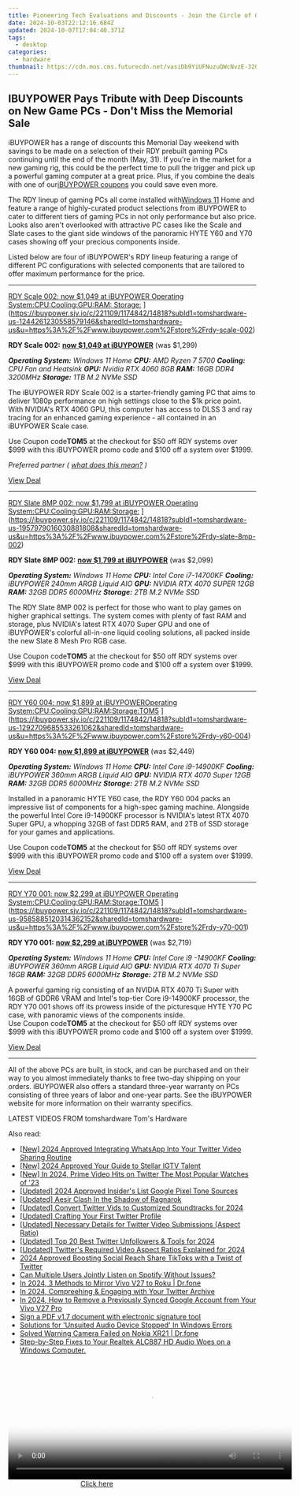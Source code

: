 ```yaml
---
title: Pioneering Tech Evaluations and Discounts - Join the Circle of GizmoGeeks Community
date: 2024-10-03T22:12:16.684Z
updated: 2024-10-07T17:04:40.371Z
tags:
  - desktop
categories:
  - hardware
thumbnail: https://cdn.mos.cms.futurecdn.net/vasiDb9YiUFNuzuQWcNvzE-320-80.jpg
---
```


## IBUYPOWER Pays Tribute with Deep Discounts on New Game PCs - Don't Miss the Memorial Sale

iBUYPOWER has a range of discounts this Memorial Day weekend with savings to be made on a selection of their RDY prebuilt gaming PCs continuing until the end of the month (May, 31). If you're in the market for a new gaming rig, this could be the perfect time to pull the trigger and pick up a powerful gaming computer at a great price. Plus, if you combine the deals with one of our[iBUYPOWER coupons](https://www.tomshardware.com/coupons/ibuypower.com) you could save even more.

 The RDY lineup of gaming PCs all come installed with[Windows 11](https://www.tomshardware.com/tag/windows-11) Home and feature a range of highly-curated product selections from iBUYPOWER to cater to different tiers of gaming PCs in not only performance but also price. Looks also aren't overlooked with attractive PC cases like the Scale and Slate cases to the giant side windows of the panoramic HYTE Y60 and Y70 cases showing off your precious components inside.

 Listed below are four of iBUYPOWER's RDY lineup featuring a range of different PC configurations with selected components that are tailored to offer maximum performance for the price.

---

[RDY Scale 002: now $1,049 at iBUYPOWER Operating System:CPU:Cooling:GPU:RAM: Storage:](https://cdn.mos.cms.futurecdn.net/kafXA68LSRYUcqThNHARP-200-100.png "RDY Scale 002: now $1,049 at iBUYPOWER Operating System:CPU:Cooling:GPU:RAM: Storage:") ](https://ibuypower.sjv.io/c/221109/1174842/14818?subId1=tomshardware-us-1244261230558579146&sharedId=tomshardware-us&u=https%3A%2F%2Fwww.ibuypower.com%2Fstore%2Frdy-scale-002)

**RDY Scale 002:** [**now $1,049 at iBUYPOWER**](https://ibuypower.sjv.io/c/221109/1174842/14818?subId1=tomshardware-us-2097970579305890264&sharedId=tomshardware-us&u=https%3A%2F%2Fwww.ibuypower.com%2Fstore%2Frdy-scale-002) (was $1,299)  
  
_**Operating System:**_   _Windows 11 Home_
_**CPU:**_   _AMD Ryzen 7 5700_
_**Cooling:**_   _CPU Fan and Heatsink_
_**GPU:**_   _Nvidia RTX 4060 8GB_
_**RAM:**_   _16GB DDR4 3200MHz_
_**Storage:**_ _1TB M.2 NVMe SSD_
  
 The iBUYPOWER RDY Scale 002 is a starter-friendly gaming PC that aims to deliver 1080p performance on high settings close to the $1k price point. With NVIDIA's RTX 4060 GPU, this computer has access to DLSS 3 and ray tracing for an enhanced gaming experience - all contained in an iBUYPOWER Scale case.

 Use Coupon code**TOM5** at the checkout for $50 off RDY systems over $999 with this iBUYPOWER promo code and $100 off a system over $1999.

_Preferred partner (_ [_what does this mean?_](https://www.tomshardware.com/news/content-funding-on-tomshardware) _)_

[View Deal](https://ibuypower.sjv.io/c/221109/1174842/14818?subId1=tomshardware-us-1244261230558579146&sharedId=tomshardware-us&u=https%3A%2F%2Fwww.ibuypower.com%2Fstore%2Frdy-scale-002)

---

[RDY Slate 8MP 002: now $1,799 at iBUYPOWER Operating System:CPU:Cooling:GPU:RAM:Storage:](https://cdn.mos.cms.futurecdn.net/P8aaVwEcxF5f5NpEjEYFBV-200-100.png "RDY Slate 8MP 002: now $1,799 at iBUYPOWER Operating System:CPU:Cooling:GPU:RAM:Storage:") ](https://ibuypower.sjv.io/c/221109/1174842/14818?subId1=tomshardware-us-1957979016030881808&sharedId=tomshardware-us&u=https%3A%2F%2Fwww.ibuypower.com%2Fstore%2Frdy-slate-8mp-002)

**RDY Slate 8MP 002:** [**now $1,799 at iBUYPOWER**](https://ibuypower.sjv.io/c/221109/1174842/14818?subId1=tomshardware-us-1418522046256120633&sharedId=tomshardware-us&u=https%3A%2F%2Fwww.ibuypower.com%2Fstore%2Frdy-slate-8mp-002) (was $2,099)  
  
_**Operating System:**_   _Windows 11 Home_
_**CPU:**_   _Intel Core i7-14700KF_
_**Cooling:**_   _iBUYPOWER 240mm ARGB Liquid AIO_
_**GPU:**_   _NVIDIA RTX 4070 SUPER 12GB_
_**RAM:**_   _32GB DDR5 6000MHz_
_**Storage:**_ _2TB M.2 NVMe SSD_
  
 The RDY Slate 8MP 002 is perfect for those who want to play games on higher graphical settings. The system comes with plenty of fast RAM and storage, plus NVIDIA's latest RTX 4070 Super GPU and one of iBUYPOWER's colorful all-in-one liquid cooling solutions, all packed inside the new Slate 8 Mesh Pro RGB case.

 Use Coupon code**TOM5** at the checkout for $50 off RDY systems over $999 with this iBUYPOWER promo code and $100 off a system over $1999.

[View Deal](https://ibuypower.sjv.io/c/221109/1174842/14818?subId1=tomshardware-us-1957979016030881808&sharedId=tomshardware-us&u=https%3A%2F%2Fwww.ibuypower.com%2Fstore%2Frdy-slate-8mp-002)

---

[RDY Y60 004: now $1,899 at iBUYPOWEROperating System:CPU:Cooling:GPU:RAM:Storage:TOM5](https://cdn.mos.cms.futurecdn.net/R3cT4dGdGDKDun6VTMy7Pn-200-100.png "RDY Y60 004: now $1,899 at iBUYPOWEROperating System:CPU:Cooling:GPU:RAM:Storage:TOM5") ](https://ibuypower.sjv.io/c/221109/1174842/14818?subId1=tomshardware-us-1292709685533261062&sharedId=tomshardware-us&u=https%3A%2F%2Fwww.ibuypower.com%2Fstore%2Frdy-y60-004)

**RDY Y60 004:** [**now $1,899 at iBUYPOWER**](https://ibuypower.sjv.io/c/221109/1174842/14818?subId1=tomshardware-us-1346482853094816374&sharedId=tomshardware-us&u=https%3A%2F%2Fwww.ibuypower.com%2Fstore%2Frdy-y60-004) (was $2,449)  
  
_**Operating System:**_   _Windows 11 Home_
_**CPU:**_   _Intel Core i9-14900KF_
_**Cooling:**_   _iBUYPOWER 360mm ARGB Liquid AIO_
_**GPU:**_   _NVIDIA RTX 4070 Super 12GB_
_**RAM:**_   _32GB DDR5 6000MHz_
_**Storage:**_   _2TB M.2 NVMe SSD_
  
 Installed in a panoramic HYTE Y60 case, the RDY Y60 004 packs an impressive list of components for a high-spec gaming machine. Alongside the powerful Intel Core i9-14900KF processor is NVIDIA's latest RTX 4070 Super GPU, a whopping 32GB of fast DDR5 RAM, and 2TB of SSD storage for your games and applications.  
  
 Use Coupon code**TOM5** at the checkout for $50 off RDY systems over $999 with this iBUYPOWER promo code and $100 off a system over $1999.

[View Deal](https://ibuypower.sjv.io/c/221109/1174842/14818?subId1=tomshardware-us-1292709685533261062&sharedId=tomshardware-us&u=https%3A%2F%2Fwww.ibuypower.com%2Fstore%2Frdy-y60-004)

---

[RDY Y70 001: now $2,299 at iBUYPOWER Operating System:CPU:Cooling:GPU:RAM:Storage:TOM5](https://cdn.mos.cms.futurecdn.net/EEtfwWSaugpSkTSDqAg49F-200-100.png "RDY Y70 001: now $2,299 at iBUYPOWER Operating System:CPU:Cooling:GPU:RAM:Storage:TOM5") ](https://ibuypower.sjv.io/c/221109/1174842/14818?subId1=tomshardware-us-9585885120314362152&sharedId=tomshardware-us&u=https%3A%2F%2Fwww.ibuypower.com%2Fstore%2Frdy-y70-001)

**RDY Y70 001:** [**now $2,299 at iBUYPOWER**](https://ibuypower.sjv.io/c/221109/1174842/14818?subId1=tomshardware-us-1120983170275129343&sharedId=tomshardware-us&u=https%3A%2F%2Fwww.ibuypower.com%2Fstore%2Frdy-y70-001)  (was $2,719)  
  
_**Operating System:**_   _Windows 11 Home_
_**CPU:**_   _Intel Core i9 -14900KF_
_**Cooling:**_   _iBUYPOWER 360mm ARGB Liquid AIO_
_**GPU:**_   _NVIDIA RTX 4070 Ti Super 16GB_
_**RAM:**_   _32GB DDR5 6000MHz_
_**Storage:**_   _2TB M.2 NVMe SSD_
  
 A powerful gaming rig consisting of an NVIDIA RTX 4070 Ti Super with 16GB of GDDR6 VRAM and Intel's top-tier Core i9-14900KF processor, the RDY Y70 001 shows off its prowess inside of the picturesque HYTE Y70 PC case, with panoramic views of the components inside.  
 Use Coupon code**TOM5** at the checkout for $50 off RDY systems over $999 with this iBUYPOWER promo code and $100 off a system over $1999.

[View Deal](https://ibuypower.sjv.io/c/221109/1174842/14818?subId1=tomshardware-us-9585885120314362152&sharedId=tomshardware-us&u=https%3A%2F%2Fwww.ibuypower.com%2Fstore%2Frdy-y70-001)

---

 All of the above PCs are built, in stock, and can be purchased and on their way to you almost immediately thanks to free two-day shipping on your orders. iBUYPOWER also offers a standard three-year warranty on PCs consisting of three years of labor and one-year parts. See the iBUYPOWER website for more information on their warranty specifics.

 LATEST VIDEOS FROM tomshardware Tom's Hardware

<ins class="adsbygoogle"
     style="display:block"
     data-ad-format="autorelaxed"
     data-ad-client="ca-pub-7571918770474297"
     data-ad-slot="1223367746"></ins>

<ins class="adsbygoogle"
     style="display:block"
     data-ad-client="ca-pub-7571918770474297"
     data-ad-slot="8358498916"
     data-ad-format="auto"
     data-full-width-responsive="true"></ins>

<span class="atpl-alsoreadstyle">Also read:</span>
<div><ul>
<li><a href="https://twitter-videos.techidaily.com/new-2024-approved-integrating-whatsapp-into-your-twitter-video-sharing-routine/"><u>[New] 2024 Approved Integrating WhatsApp Into Your Twitter Video Sharing Routine</u></a></li>
<li><a href="https://instagram-video-files.techidaily.com/new-2024-approved-your-guide-to-stellar-igtv-talent/"><u>[New] 2024 Approved Your Guide to Stellar IGTV Talent</u></a></li>
<li><a href="https://twitter-videos.techidaily.com/new-in-2024-prime-video-hits-on-twitter-the-most-popular-watches-of-23/"><u>[New] In 2024, Prime Video Hits on Twitter The Most Popular Watches of '23</u></a></li>
<li><a href="https://article-files.techidaily.com/updated-2024-approved-insiders-list-google-pixel-tone-sources/"><u>[Updated] 2024 Approved Insider's List Google Pixel Tone Sources</u></a></li>
<li><a href="https://screen-capture.techidaily.com/updated-aesir-clash-in-the-shadow-of-ragnarok/"><u>[Updated] Aesir Clash In the Shadow of Ragnarok</u></a></li>
<li><a href="https://twitter-videos.techidaily.com/updated-convert-twitter-vids-to-customized-soundtracks-for-2024/"><u>[Updated] Convert Twitter Vids to Customized Soundtracks for 2024</u></a></li>
<li><a href="https://twitter-videos.techidaily.com/updated-crafting-your-first-twitter-profile/"><u>[Updated] Crafting Your First Twitter Profile</u></a></li>
<li><a href="https://twitter-videos.techidaily.com/updated-necessary-details-for-twitter-video-submissions-aspect-ratio/"><u>[Updated] Necessary Details for Twitter Video Submissions (Aspect Ratio)</u></a></li>
<li><a href="https://twitter-videos.techidaily.com/updated-top-20-best-twitter-unfollowers-and-tools-for-2024/"><u>[Updated] Top 20 Best Twitter Unfollowers & Tools for 2024</u></a></li>
<li><a href="https://twitter-videos.techidaily.com/updated-twitters-required-video-aspect-ratios-explained-for-2024/"><u>[Updated] Twitter's Required Video Aspect Ratios Explained for 2024</u></a></li>
<li><a href="https://twitter-videos.techidaily.com/2024-approved-boosting-social-reach-share-tiktoks-with-a-twist-of-twitter/"><u>2024 Approved Boosting Social Reach Share TikToks with a Twist of Twitter</u></a></li>
<li><a href="https://techtrends.techidaily.com/can-multiple-users-jointly-listen-on-spotify-without-issues/"><u>Can Multiple Users Jointly Listen on Spotify Without Issues?</u></a></li>
<li><a href="https://screen-mirror.techidaily.com/in-2024-3-methods-to-mirror-vivo-v27-to-roku-drfone-by-drfone-android/"><u>In 2024, 3 Methods to Mirror Vivo V27 to Roku | Dr.fone</u></a></li>
<li><a href="https://twitter-videos.techidaily.com/in-2024-compreehing-and-engaging-with-your-twitter-archive/"><u>In 2024, Compreehing & Engaging with Your Twitter Archive</u></a></li>
<li><a href="https://android-unlock.techidaily.com/in-2024-how-to-remove-a-previously-synced-google-account-from-your-vivo-v27-pro-by-drfone-android/"><u>In 2024, How to Remove a Previously Synced Google Account from Your Vivo V27 Pro</u></a></li>
<li><a href="https://techidaily.com/sign-a-pdf-v17-document-with-electronic-signature-tool-by-ldigisigner-sign-a-pdf-sign-a-pdf/"><u>Sign a PDF v1.7 document with electronic signature tool</u></a></li>
<li><a href="https://windows11.techidaily.com/solutions-for-unsuited-audio-device-stopped-in-windows-errors/"><u>Solutions for 'Unsuited Audio Device Stopped' In Windows Errors</u></a></li>
<li><a href="https://fix-guide.techidaily.com/solved-warning-camera-failed-on-nokia-xr21-drfone-by-drfone-fix-android-problems-fix-android-problems/"><u>Solved Warning Camera Failed on Nokia XR21 | Dr.fone</u></a></li>
<li><a href="https://hardware-help.techidaily.com/step-by-step-fixes-to-your-realtek-alc887-hd-audio-woes-on-a-windows-computer/"><u>Step-by-Step Fixes to Your Realtek ALC887 HD Audio Woes on a Windows Computer.</u></a></li>
</ul></div>

<!-- affiliate ads begin -->
<span id="1983472">
					<video width="576" height="240" style="cursor:pointer"
           poster="//a.impactradius-go.com/display-clicktoplayimage/1983472.png"
           onclick="if(!this.playClicked){this.play();this.setAttribute('controls',true);this.playClicked=true;}">
	   <source src="//a.impactradius-go.com/display-ad/22993-1983472">
	   <img src="//a.impactradius-go.com/display-clicktoplayimage/1983472.png" style="border: none; height: 100%; width: 100%; object-fit: contain">
	</video>
	<div style="width:360px;text-align:center"><a href="javascript:window.open(decodeURIComponent('https%3A%2F%2Fhomestyler.sjv.io%2Fc%2F5597632%2F1983472%2F22993'), '_blank');void(0);">Click here</a></div>
</span>
<img height="0" width="0" src="https://imp.pxf.io/i/5597632/1983472/22993" style="position:absolute;visibility:hidden;" border="0" />
<!-- affiliate ads end -->

